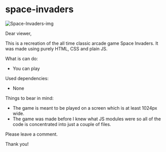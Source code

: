 # space-invaders

![Space-Invaders-img](https://github.com/martin-lyubenov/space-invaders/assets/52383146/58c7d81b-64dc-44d0-998e-463c6e5ce31c)

Dear viewer,

This is a recreation of the all time classic arcade game Space Invaders. It was made using purely HTML, CSS and plain JS.

What is can do:
- You can play

Used dependencies:
- None

Things to bear in mind:
- The game is meant to be played on a screen which is at least 1024px wide.
- The game was made before I knew what JS modules were so all of the code is concentrated into just a couple of files.

Please leave a comment.

Thank you!
